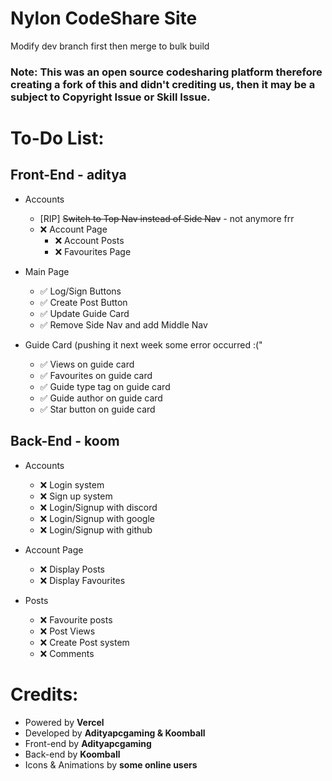 # Nylon CodeShare Site

Modify dev branch first then merge to bulk build

### Note: This was an open source codesharing platform therefore creating a fork of this and didn't crediting us, then it may be a subject to Copyright Issue or Skill Issue.

# To-Do List:

## Front-End - aditya
- Accounts
  - [RIP] ~~Switch to Top Nav instead of Side Nav~~ - not anymore frr
  - ❌️ Account Page
    - ❌ Account Posts
    - ❌ Favourites Page

- Main Page
  - ✅️ Log/Sign Buttons
  - ✅️ Create Post Button
  - ✅️ Update Guide Card
  - ✅️ Remove Side Nav and add Middle Nav

- Guide Card (pushing it next week some error occurred :("
  - ✅️ Views on guide card
  - ✅️ Favourites on guide card
  - ✅️ Guide type tag on guide card
  - ✅️ Guide author on guide card
  - ✅️ Star button on guide card
 
## Back-End - koom
- Accounts
  - ❌ Login system
  - ❌ Sign up system
  - ❌ Login/Signup with discord
  - ❌ Login/Signup with google
  - ❌ Login/Signup with github

- Account Page
  - ❌ Display Posts
  - ❌ Display Favourites

- Posts
  - ❌ Favourite posts
  - ❌ Post Views
  - ❌ Create Post system
  - ❌ Comments

# Credits:
- Powered by **Vercel**
- Developed by **Adityapcgaming & Koomball**
- Front-end by **Adityapcgaming**
- Back-end by **Koomball**
- Icons & Animations by **some online users**

